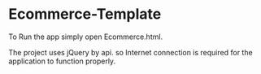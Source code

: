 # Ecommerce-Template

To Run the app simply open Ecommerce.html. 

The project uses jQuery by api. so Internet connection is required for the application to function properly.
